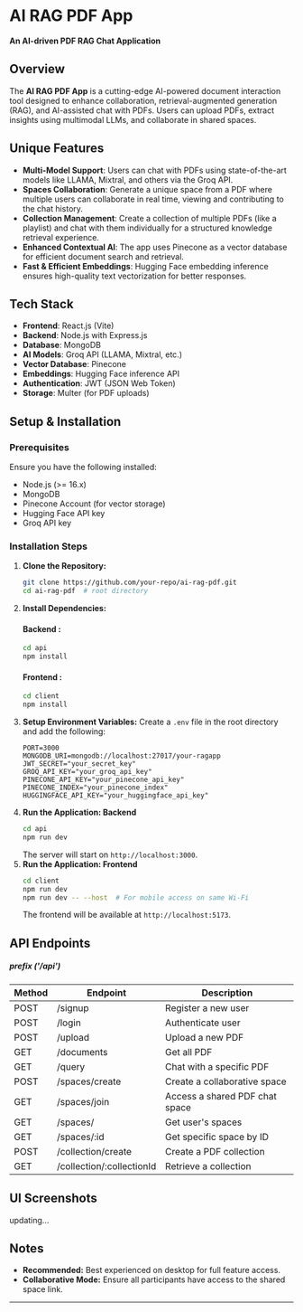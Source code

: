 # AI RAG PDF App
**An AI-driven PDF RAG Chat Application**

## Overview
The **AI RAG PDF App** is a cutting-edge AI-powered document interaction tool designed to enhance collaboration, retrieval-augmented generation (RAG), and AI-assisted chat with PDFs. Users can upload PDFs, extract insights using multimodal LLMs, and collaborate in shared spaces.

## Unique Features
- **Multi-Model Support**: Users can chat with PDFs using state-of-the-art models like LLAMA, Mixtral, and others via the Groq API.
- **Spaces Collaboration**: Generate a unique space from a PDF where multiple users can collaborate in real time, viewing and contributing to the chat history.
- **Collection Management**: Create a collection of multiple PDFs (like a playlist) and chat with them individually for a structured knowledge retrieval experience.
- **Enhanced Contextual AI**: The app uses Pinecone as a vector database for efficient document search and retrieval.
- **Fast & Efficient Embeddings**: Hugging Face embedding inference ensures high-quality text vectorization for better responses.

## Tech Stack
- **Frontend**: React.js (Vite)
- **Backend**: Node.js with Express.js
- **Database**: MongoDB
- **AI Models**: Groq API (LLAMA, Mixtral, etc.)
- **Vector Database**: Pinecone
- **Embeddings**: Hugging Face inference API
- **Authentication**: JWT (JSON Web Token)
- **Storage**: Multer (for PDF uploads)

## Setup & Installation

### Prerequisites
Ensure you have the following installed:
- Node.js (>= 16.x)
- MongoDB
- Pinecone Account (for vector storage)
- Hugging Face API key
- Groq API key

### Installation Steps
1. **Clone the Repository:**
   ```sh
   git clone https://github.com/your-repo/ai-rag-pdf.git
   cd ai-rag-pdf  # root directory
   ```
2. **Install Dependencies:**
   #### Backend :
   ```sh
   cd api
   npm install
   ```
   #### Frontend :
   ```sh
   cd client
   npm install
   ```
4. **Setup Environment Variables:**
   Create a `.env` file in the root directory and add the following:
   ```env
   PORT=3000
   MONGODB_URI=mongodb://localhost:27017/your-ragapp
   JWT_SECRET="your_secret_key"
   GROQ_API_KEY="your_groq_api_key"
   PINECONE_API_KEY="your_pinecone_api_key"
   PINECONE_INDEX="your_pinecone_index"
   HUGGINGFACE_API_KEY="your_huggingface_api_key"
   ```
5. **Run the Application: Backend**
   ```sh
   cd api
   npm run dev
   ```
   The server will start on `http://localhost:3000`.
6. **Run the Application: Frontend**
   ```sh
   cd client
   npm run dev
   npm run dev -- --host  # For mobile access on same Wi-Fi
   ```
   The frontend will be available at `http://localhost:5173`.

## API Endpoints
##### prefix ('/api')
| Method | Endpoint | Description |
|--------|---------|-------------|
| POST   | /signup | Register a new user |
| POST   | /login | Authenticate user |
| POST   | /upload | Upload a new PDF |
| GET    | /documents | Get all PDF |
| GET    | /query | Chat with a specific PDF |
| POST   | /spaces/create | Create a collaborative space |
| GET    | /spaces/join | Access a shared PDF chat space |
| GET    | /spaces/ | Get user's spaces |
| GET    | /spaces/:id |  Get specific space by ID |
| POST   | /collection/create | Create a PDF collection |
| GET    | /collection/:collectionId | Retrieve a collection |

## UI Screenshots
updating...

## Notes
- **Recommended:** Best experienced on desktop for full feature access.
- **Collaborative Mode:** Ensure all participants have access to the shared space link.

---
